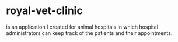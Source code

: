 # royal-vet-clinic
is an application I created for animal hospitals in which hospital administrators can keep track of the patients and their appointments.
